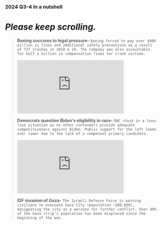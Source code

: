 ### 2024 Q3-4 In a nutshell
# *Please keep scrolling.*
> **Boeing succums to legal pressure-** `Boeing forced to pay over $900 million in fines and additional safety precautions as a result of 737 crashes in 2018 & 19. The company was also accountable for half a billion in compensation fines for crash victims.`
> <iframe width="350" height="175" src="https://www.youtube-nocookie.com/embed/URoVKPVDKPU?si=p-PX41cvp0CDFn71" title="YouTube video player" frameborder="0" allow="accelerometer; autoplay; clipboard-write; encrypted-media; gyroscope; picture-in-picture; web-share" referrerpolicy="strict-origin-when-cross-origin" allowfullscreen></iframe>

> **Democrats question Biden's eligibility in race-** `DNC stuck in a lose-lose situation as no other contenders provide adequate competitiveness against Biden. Public support for the left looms ever lower due to the lack of a competent primary candidate.`
> <iframe width="350" height="175" src="https://www.youtube.com/embed/6LPuKVG1teQ?si=veeab1X1mVVRes6Z" title="YouTube video player" frameborder="0" allow="accelerometer; autoplay; clipboard-write; encrypted-media; gyroscope; picture-in-picture; web-share" referrerpolicy="strict-origin-when-cross-origin" allowfullscreen></iframe>

> **IDF invasion of Gaza-** `The Israeli Defense Force is warning civilians to evacuate Gaza City (population ~200,000), designating the city as a warzone for further conflict. Over 80% of the Gaza strip's population has been displaced since the beginning of the war.`
> 

